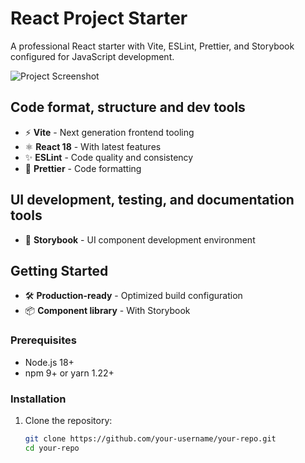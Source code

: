 # React Project Starter

A professional React starter with Vite, ESLint, Prettier, and Storybook configured for JavaScript development.

![Project Screenshot](screenshot.png)

## Code format, structure and dev tools

- ⚡️ **Vite** - Next generation frontend tooling
- ⚛️ **React 18** - With latest features
- ✨ **ESLint** - Code quality and consistency
- 💅 **Prettier** - Code formatting

## UI development, testing, and documentation tools

- 🎨 **Storybook** - UI component development environment

## Getting Started

- 🛠 **Production-ready** - Optimized build configuration
- 📦 **Component library** - With Storybook

### Prerequisites

- Node.js 18+
- npm 9+ or yarn 1.22+

### Installation

1. Clone the repository:
   ```bash
   git clone https://github.com/your-username/your-repo.git
   cd your-repo
   ```
